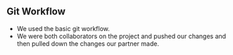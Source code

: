 ## Git Workflow
* We used the basic git workflow.
* We were both collaborators on the project and pushed our changes and then pulled down the changes our partner made.

